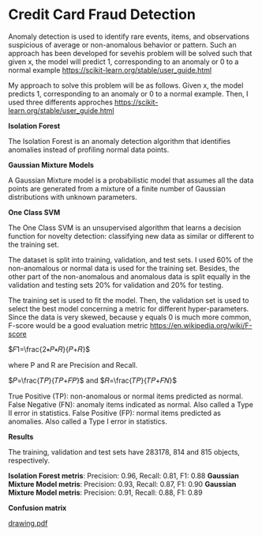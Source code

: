 # Credit Card Fraud Detection

Anomaly detection is used to identify rare events, items, and observations suspicious of average or non-anomalous behavior or pattern. Such an approach has been developed for sevehis problem will be solved such that given x, the model will predict 1, corresponding to an anomaly or 0 to a normal example https://scikit-learn.org/stable/user_guide.html

My approach to solve this problem will be as follows. Given x, the model predicts 1, corresponding to an anomaly or 0 to a normal example. Then, I used three differents approches https://scikit-learn.org/stable/user_guide.html

**Isolation Forest**

  The Isolation Forest is an anomaly detection algorithm that identifies anomalies instead of profiling normal data points.
  
**Gaussian Mixture Models**

  A Gaussian Mixture model is a probabilistic model that assumes all the data points are generated from a mixture of a finite number of Gaussian distributions with unknown parameters.
  
**One Class SVM**

  The One Class SVM is an unsupervised algorithm that learns a decision function for novelty detection: classifying new data as similar or different to the training set.

The dataset is split into training, validation, and test sets. I used 60% of the non-anomalous or normal data is used for the training set. Besides, the other part of the non-anomalous and anomalous data is split equally in the validation and testing sets 20% for validation and 20% for testing.

The training set is used to fit the model. Then, the validation set is used to select the best model concerning a metric for different hyper-parameters. Since the data is very skewed, because y equals 0 is much more common, F-score would be a good evaluation metric https://en.wikipedia.org/wiki/F-score

$𝐹1=\frac{2∗𝑃∗𝑅}{𝑃+𝑅}$ 

where P and R are Precision and Recall.

$𝑃=\frac{𝑇𝑃}{𝑇𝑃+𝐹𝑃}$ and $𝑅=\frac{𝑇𝑃}{𝑇𝑃+𝐹𝑁}$ 

True Positive (TP): non-anomalous or normal items predicted as normal.
False Negative (FN): anomaly items indicated as normal. Also called a Type II error in statistics.
False Positive (FP): normal items predicted as anomalies. Also called a Type I error in statistics.


**Results**

The training, validation and test sets have 283178, 814 and 815 objects, respectively.


**Isolation Forest metris**: Precision: 0.96, Recall: 0.81,  F1: 0.88
**Gaussian Mixture Model metris**: Precision: 0.93, Recall: 0.87,  F1: 0.90
**Gaussian Mixture Model metris**: Precision: 0.91, Recall: 0.88,  F1: 0.89

**Confusion matrix**

[drawing.pdf](https://github.com/sirr890/Fraud-Detection/files/9213480/drawing.pdf)
